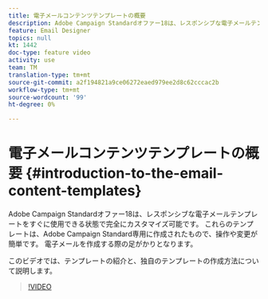 ```yaml
---
title: 電子メールコンテンツテンプレートの概要
description: Adobe Campaign Standardオファー18は、レスポンシブな電子メールテンプレートをすぐに使用できる状態で完全にカスタマイズ可能です。  これらのテンプレートは、Adobe Campaign Standard専用に作成されたもので、操作や変更が簡単です。 電子メールを作成する際の足がかりとなります。
feature: Email Designer
topics: null
kt: 1442
doc-type: feature video
activity: use
team: TM
translation-type: tm+mt
source-git-commit: a2f194821a9ce06272eaed979ee2d8c62cccac2b
workflow-type: tm+mt
source-wordcount: '99'
ht-degree: 0%

---
```



# 電子メールコンテンツテンプレートの概要 {#introduction-to-the-email-content-templates}

Adobe Campaign Standardオファー18は、レスポンシブな電子メールテンプレートをすぐに使用できる状態で完全にカスタマイズ可能です。 これらのテンプレートは、Adobe Campaign Standard専用に作成されたもので、操作や変更が簡単です。 電子メールを作成する際の足がかりとなります。

このビデオでは、テンプレートの紹介と、独自のテンプレートの作成方法について説明します。

>[!VIDEO](https://video.tv.adobe.com/v/23106?quality=12)
